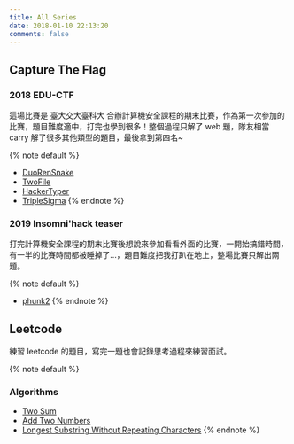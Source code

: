 ```yaml
---
title: All Series
date: 2018-01-10 22:13:20
comments: false
---
```


## Capture The Flag

### 2018 EDU-CTF
這場比賽是 臺大交大臺科大 合辦計算機安全課程的期末比賽，作為第一次參加的比賽，題目難度適中，打完也學到很多！整個過程只解了 web 題，隊友相當 carry 解了很多其他類型的題目，最後拿到第四名~

{% note default %}
* [DuoRenSnake](/posts/466363de-257e-408d-ae44-68ee5f625d80)
* [TwoFile](/posts/efa4e0df-9f0f-4714-8406-dae5f5d51dd8)
* [HackerTyper](/posts/1d24c795-6288-438c-ac95-948d3841ed69)
* [TripleSigma](/posts/9aeb46bc-f86b-469a-beb3-fba8fcc43fbc)
{% endnote %}

### 2019 Insomni'hack teaser
打完計算機安全課程的期末比賽後想說來參加看看外面的比賽，一開始搞錯時間，有一半的比賽時間都被睡掉了...，題目難度把我打趴在地上，整場比賽只解出兩題。

{% note default %}
* [phunk2](/posts/582cd6cc-d14f-44ad-96c8-36ce8ebf3842)
{% endnote %}

## Leetcode

練習 leetcode 的題目，寫完一題也會記錄思考過程來練習面試。

{% note default %}
### Algorithms
* [Two Sum](/posts/0227db69-0a2a-4503-930b-7c7f959c4cbb)
* [Add Two Numbers](/posts/a16b682f-53a9-4958-bb47-eba63c4e03e2)
* [Longest Substring Without Repeating Characters](/posts/692e20a8-5b2a-48ad-ab15-ee61072fd128)
{% endnote %}
